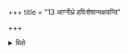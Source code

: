 +++
title = "13 आग्नीध्रे हविःशेषान्भक्षयन्ति"

+++

<details><summary>थिते</summary>

आग्नीध्रे हविःशेषान्भक्षयन्ति १३
</details>
